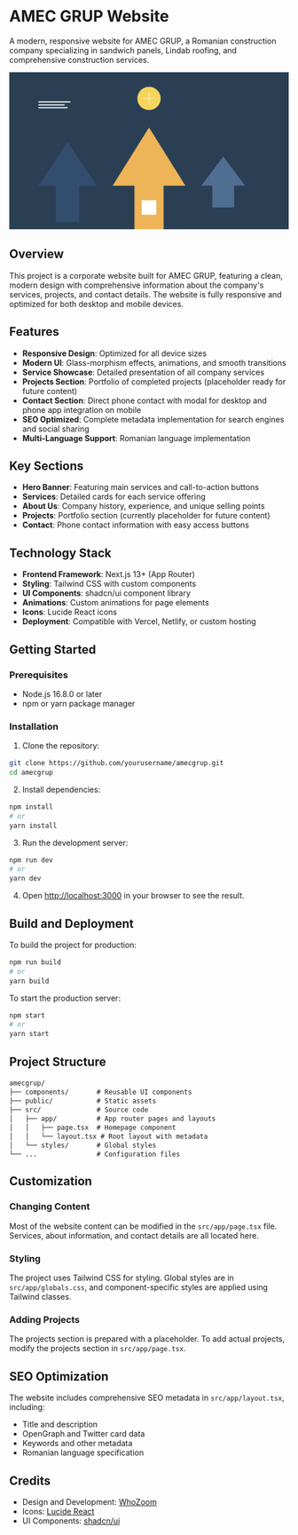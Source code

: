 # AMEC GRUP Website

A modern, responsive website for AMEC GRUP, a Romanian construction company specializing in sandwich panels, Lindab roofing, and comprehensive construction services.

![AMEC GRUP Website](public/construction-hero.svg)

## Overview

This project is a corporate website built for AMEC GRUP, featuring a clean, modern design with comprehensive information about the company's services, projects, and contact details. The website is fully responsive and optimized for both desktop and mobile devices.

## Features

- **Responsive Design**: Optimized for all device sizes
- **Modern UI**: Glass-morphism effects, animations, and smooth transitions
- **Service Showcase**: Detailed presentation of all company services
- **Projects Section**: Portfolio of completed projects (placeholder ready for future content)
- **Contact Section**: Direct phone contact with modal for desktop and phone app integration on mobile
- **SEO Optimized**: Complete metadata implementation for search engines and social sharing
- **Multi-Language Support**: Romanian language implementation

## Key Sections

- **Hero Banner**: Featuring main services and call-to-action buttons
- **Services**: Detailed cards for each service offering
- **About Us**: Company history, experience, and unique selling points
- **Projects**: Portfolio section (currently placeholder for future content)
- **Contact**: Phone contact information with easy access buttons

## Technology Stack

- **Frontend Framework**: Next.js 13+ (App Router)
- **Styling**: Tailwind CSS with custom components
- **UI Components**: shadcn/ui component library
- **Animations**: Custom animations for page elements
- **Icons**: Lucide React icons
- **Deployment**: Compatible with Vercel, Netlify, or custom hosting

## Getting Started

### Prerequisites

- Node.js 16.8.0 or later
- npm or yarn package manager

### Installation

1. Clone the repository:
```bash
git clone https://github.com/yourusername/amecgrup.git
cd amecgrup
```

2. Install dependencies:
```bash
npm install
# or
yarn install
```

3. Run the development server:
```bash
npm run dev
# or
yarn dev
```

4. Open [http://localhost:3000](http://localhost:3000) in your browser to see the result.

## Build and Deployment

To build the project for production:

```bash
npm run build
# or
yarn build
```

To start the production server:

```bash
npm start
# or
yarn start
```

## Project Structure

```
amecgrup/
├── components/       # Reusable UI components
├── public/           # Static assets
├── src/              # Source code
│   ├── app/          # App router pages and layouts
│   │   ├── page.tsx  # Homepage component
│   │   └── layout.tsx # Root layout with metadata
│   └── styles/       # Global styles
└── ...               # Configuration files
```

## Customization

### Changing Content

Most of the website content can be modified in the `src/app/page.tsx` file. Services, about information, and contact details are all located here.

### Styling

The project uses Tailwind CSS for styling. Global styles are in `src/app/globals.css`, and component-specific styles are applied using Tailwind classes.

### Adding Projects

The projects section is prepared with a placeholder. To add actual projects, modify the projects section in `src/app/page.tsx`.

## SEO Optimization

The website includes comprehensive SEO metadata in `src/app/layout.tsx`, including:

- Title and description
- OpenGraph and Twitter card data
- Keywords and other metadata
- Romanian language specification

## Credits

- Design and Development: [WhoZoom](https://whozoom.tech)
- Icons: [Lucide React](https://lucide.dev)
- UI Components: [shadcn/ui](https://ui.shadcn.com)


